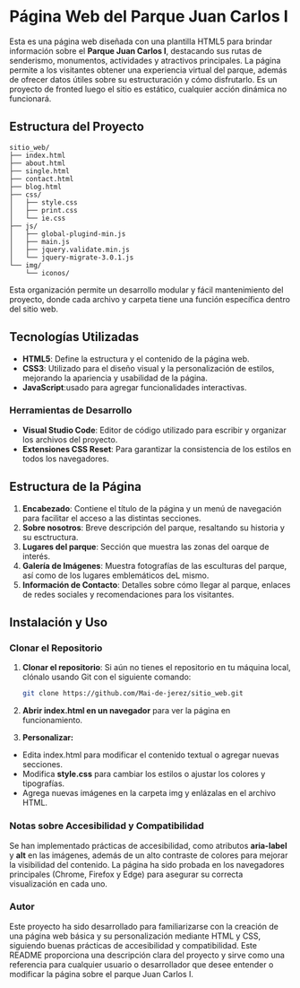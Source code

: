 # Página Web del Parque Juan Carlos I

Esta es una página web diseñada con una plantilla HTML5 para brindar información sobre el **Parque Juan Carlos I**, destacando sus rutas de senderismo, monumentos, actividades y atractivos principales. La página permite a los visitantes obtener una experiencia virtual del parque, además de ofrecer datos útiles sobre su estructuración y cómo disfrutarlo. Es un proyecto de fronted luego el sitio es estático, cualquier acción dinámica no funcionará.

## Estructura del Proyecto

```
sitio_web/
├── index.html
├── about.html
├── single.html
├── contact.html
├── blog.html
├── css/
│   ├── style.css
│   ├── print.css
│   └── ie.css
├── js/
│   ├── global-plugind-min.js
│   ├── main.js
│   ├── jquery.validate.min.js
│   └── jquery-migrate-3.0.1.js
└── img/
    └── iconos/
```

Esta organización permite un desarrollo modular y fácil mantenimiento del proyecto, donde cada archivo y carpeta tiene una función específica dentro del sitio web.

## Tecnologías Utilizadas

- **HTML5**: Define la estructura y el contenido de la página web.
- **CSS3**: Utilizado para el diseño visual y la personalización de estilos, mejorando la apariencia y usabilidad de la página.
- **JavaScript**:usado para agregar funcionalidades interactivas.

### Herramientas de Desarrollo

- **Visual Studio Code**: Editor de código utilizado para escribir y organizar los archivos del proyecto.
- **Extensiones CSS Reset**: Para garantizar la consistencia de los estilos en todos los navegadores.

## Estructura de la Página

1. **Encabezado**: Contiene el título de la página y un menú de navegación para facilitar el acceso a las distintas secciones.
2. **Sobre nosotros**: Breve descripción del parque, resaltando su historia y su esctructura.
3. **Lugares del parque**: Sección que muestra las zonas del oarque de interés.
4. **Galería de Imágenes**: Muestra fotografías de las esculturas del parque, así como de los lugares emblemáticos deL mismo.
5. **Información de Contacto**: Detalles sobre cómo llegar al parque, enlaces de redes sociales y recomendaciones para los visitantes.

## Instalación y Uso

### Clonar el Repositorio

1. **Clonar el repositorio**: 
   Si aún no tienes el repositorio en tu máquina local, clónalo usando Git con el siguiente comando:

   ```bash
   git clone https://github.com/Mai-de-jerez/sitio_web.git

2. **Abrir index.html en un navegador** para ver la página en funcionamiento.
   
3. **Personalizar:**
- Edita index.html para modificar el contenido textual o agregar nuevas secciones. 
- Modifica **style.css** para cambiar los estilos o ajustar los colores y tipografías. 
- Agrega nuevas imágenes en la carpeta img y enlázalas en el archivo HTML.

### Notas sobre Accesibilidad y Compatibilidad 

Se han implementado prácticas de accesibilidad, como atributos **aria-label** y **alt** 
en las imágenes, además de un alto contraste de colores para mejorar la visibilidad del 
contenido. La página ha sido probada en los navegadores principales (Chrome, Firefox 
y Edge) para asegurar su correcta visualización en cada uno. 

### Autor 

Este proyecto ha sido desarrollado para familiarizarse con la creación de una página 
web básica y su personalización mediante HTML y CSS, siguiendo buenas prácticas de 
accesibilidad y compatibilidad. 
Este README proporciona una descripción clara del proyecto y sirve como una 
referencia para cualquier usuario o desarrollador que desee entender o modificar la 
página sobre el parque Juan Carlos I.

